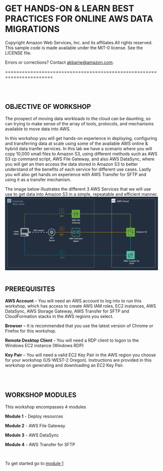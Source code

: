 GET HANDS-ON & LEARN BEST PRACTICES FOR ONLINE AWS DATA MIGRATIONS<br>
=======================================================================

Copyright Amazon Web Services, Inc. and its affiliates.All rights reserved. This sample code is made available under the MIT-0 license. See the LICENSE file.

Errors or corrections? Contact akbariw@amazon.com.

=======================================================================


<br/><br/>

OBJECTIVE OF WORKSHOP
--------------------------------

The prospect of moving data workloads to the cloud can be daunting, so can
trying to make sense of the array of tools, protocols, and mechanisms available
to move data into AWS.

In this workshop you will get hands-on experience in deploying, configuring and
transferring data at scale using some of the available AWS online & hybrid data tranfer services. 
In this lab we have a scenario where you will copy 10,000 small files to Amazon S3,
using different methods such as AWS S3 cp command script, AWS File Gateway, and also
AWS DataSync, where you will get an then access the data stored in Amazon S3 to better understand of the benefits of each service for different use cases. Lastly you will also get hands on experience with AWS Transfer for SFTP and using it as a transfer mechanism.

The image below illustrates the different 3 AWS Services that we will use use to get data into Amazon S3 in a simple, repeatable and efficient manner.
<img src="images/0-0.PNG">
<br/><br/>

**PREREQUISITES** 
--------------------------------

**AWS Account** – You will need an AWS account to log into to run this workshop, which has access to 
create AWS IAM roles, EC2 instances, AWS DataSync, AWS Storage Gateway, AWS Transfer for SFTP and CloudFormation stacks in the AWS regions you select.

**Browser** – It is recommended that you use the latest version of Chrome or
Firefox for this workshop.

**Remote Desktop Client** - You will need a RDP client to logon to the Windows
EC2 instance (Windows RDP)

**Key Pair** – You will need a valid EC2 Key Pair in the AWS region you choose
for your workshop (US-WEST-2 Oregon). Instructions are provided in this workshop
on generating and downloading an EC2 Key Pair.


<br/><br/>

**WORKSHOP MODULES**
--------------------

This workshop encompasses 4 modules

**Module 1** - Deploy resources

**Module 2** - AWS File Gateway

**Module 3** - AWS DataSync

**Module 4** - AWS Transfer for SFTP


<br>

To get started go to [module 1](/module1/README.md)

